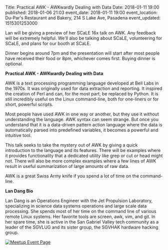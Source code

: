 Title: Practical AWK - AWKwardly Dealing with Data
Date: 2018-01-11 19:00
published: 2018-01-06 21:03
event_date: 2018-01-11 19:00
event_location: Du-Par's Restaurant and Bakery, 214 S Lake Ave, Pasadena
event_updated: 1515301253000

Lan will be giving a preview of her SCaLE 16x talk on AWK. Any feedback will
be extremely helpful. We'll also be talking about SCaLE, volunteering for
SCaLE, and plans for our booth at SCaLE.

Dinner begins around 7pm and the presentation will start after most people
have received their food or 8pm, whichever comes first. Buying dinner is
optional.

**Practical AWK - AWKwardly Dealing with Data**

AWK is a text processing programming language developed at Bell Labs in the
1970s. It was originally used for data extraction and reporting. It inspired
the creation of Perl and can, for the most part, be replaced by Python. It is
still incredibly useful on the Linux command-line, both for one-liners or for
short, powerful scripts.

Most people have used AWK in one way or another, but they use it without
understanding the language. AWK syntax can seem strange. But once you
understand that it is a data-driven pattern action language where the data is
automatically parsed into predefined variables, it becomes a powerful and
intuitive tool.

This talk seeks to take the mystery out of AWK by giving a quick introduction
to the language and its features. There will be examples where it provides
functionality that a dedicated utility like grep or cut or head might not.
There will also be more complex examples where a few lines of AWK result in
useful summarization of large amounts of raw data.

AWK is a great Swiss Army knife if you spend a lot of time on the command-
line.

**Lan Dang Bio**

Lan Dang is an Operations Engineer with the Jet Propulsion Laboratory,
specializing in science data systems operations and large scale data
processing. She spends most of her time on the command line of various remote
Linux systems. Her favorite tools are screen, awk, vim, and git. In her spare
time, she is active in the San Gabriel Valley tech community as a leader of
the SGVLUG and its sister group, the SGVHAK hardware hacking group.


[ ![Meetup Event Page]({filename}/images/meetup_logo_45.png) ](https://www.meetup.com/SGVTech/events/246506476/)
